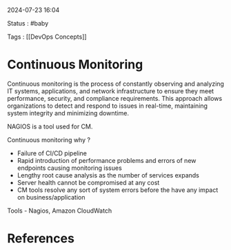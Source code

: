 
2024-07-23 16:04

Status : #baby 

Tags : [[DevOps Concepts]]

# Continuous Monitoring

Continuous monitoring is the process of constantly observing and analyzing IT systems, applications, and network infrastructure to ensure they meet performance, security, and compliance requirements. This approach allows organizations to detect and respond to issues in real-time, maintaining system integrity and minimizing downtime. 

NAGIOS is a tool used for CM.

Continuous monitoring why ?
- Failure of CI/CD pipeline
- Rapid introduction of performance problems and errors of new endpoints causing monitoring issues
- Lengthy root cause analysis as the number of services expands
- Server health cannot be compromised at any cost
- CM tools resolve any sort of system errors before the have any impact on business/application

Tools - Nagios, Amazon CloudWatch 
# References